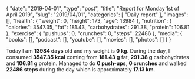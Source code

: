{
    "date": "2019-04-01",
    "type": "post",
    "title": "Report for Monday 1st of April 2019",
    "slug": "2019\/04\/01",
    "categories": [
        "Daily report"
    ],
    "images": [],
    "health": {
        "weight": 0,
        "height": 173,
        "age": 13984
    },
    "nutrition": {
        "calories": 3547.35,
        "fat": 181.43,
        "carbohydrates": 291.38,
        "protein": 106.81
    },
    "exercise": {
        "pushups": 0,
        "crunches": 0,
        "steps": 22486
    },
    "media": {
        "books": [],
        "podcast": [],
        "youtube": [],
        "movies": [],
        "photos": []
    }
}

Today I am <strong>13984 days</strong> old and my weight is <strong>0 kg</strong>. During the day, I consumed <strong>3547.35 kcal</strong> coming from <strong>181.43 g</strong> fat, <strong>291.38 g</strong> carbohydrates and <strong>106.81 g</strong> protein. Managed to do <strong>0 push-ups</strong>, <strong>0 crunches</strong> and walked <strong>22486 steps</strong> during the day which is approximately <strong>17.13 km</strong>.